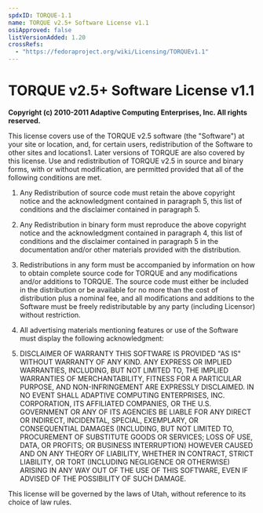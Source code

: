 ```yaml
---
spdxID: TORQUE-1.1
name: TORQUE v2.5+ Software License v1.1
osiApproved: false
listVersionAdded: 1.20
crossRefs: 
  - "https://fedoraproject.org/wiki/Licensing/TORQUEv1.1"
---
```


# TORQUE v2.5+ Software License v1.1

**Copyright (c) 2010-2011 Adaptive Computing Enterprises, Inc. All rights reserved.**

This license covers use of the TORQUE v2.5 software (the "Software") at your site or location, and, for certain users, redistribution of the Software to other sites and locations1. Later versions of TORQUE are also covered by this license. Use and redistribution of TORQUE v2.5 in source and binary forms, with or without modification, are permitted provided that all of the following conditions are met.

1. Any Redistribution of source code must retain the above copyright notice and the acknowledgment contained in paragraph 5, this list of conditions and the disclaimer contained in paragraph 5.

2. Any Redistribution in binary form must reproduce the above copyright notice and the acknowledgment contained in paragraph 4, this list of conditions and the disclaimer contained in paragraph 5 in the documentation and/or other materials provided with the distribution.

3. Redistributions in any form must be accompanied by information on how to obtain complete source code for TORQUE and any modifications and/or additions to TORQUE. The source code must either be included in the distribution or be available for no more than the cost of distribution plus a nominal fee, and all modifications and additions to the Software must be freely redistributable by any party (including Licensor) without restriction.

4. All advertising materials mentioning features or use of the Software must display the following acknowledgment:

5. DISCLAIMER OF WARRANTY THIS SOFTWARE IS PROVIDED "AS IS" WITHOUT WARRANTY OF ANY KIND. ANY EXPRESS OR IMPLIED WARRANTIES, INCLUDING, BUT NOT LIMITED TO, THE IMPLIED WARRANTIES OF MERCHANTABILITY, FITNESS FOR A PARTICULAR PURPOSE, AND NON-INFRINGEMENT ARE EXPRESSLY DISCLAIMED. IN NO EVENT SHALL ADAPTIVE COMPUTING ENTERPRISES, INC. CORPORATION, ITS AFFILIATED COMPANIES, OR THE U.S. GOVERNMENT OR ANY OF ITS AGENCIES BE LIABLE FOR ANY DIRECT OR INDIRECT, INCIDENTAL, SPECIAL, EXEMPLARY, OR CONSEQUENTIAL DAMAGES (INCLUDING, BUT NOT LIMITED TO, PROCUREMENT OF SUBSTITUTE GOODS OR SERVICES; LOSS OF USE, DATA, OR PROFITS; OR BUSINESS INTERRUPTION) HOWEVER CAUSED AND ON ANY THEORY OF LIABILITY, WHETHER IN CONTRACT, STRICT LIABILITY, OR TORT (INCLUDING NEGLIGENCE OR OTHERWISE) ARISING IN ANY WAY OUT OF THE USE OF THIS SOFTWARE, EVEN IF ADVISED OF THE POSSIBILITY OF SUCH DAMAGE.

This license will be governed by the laws of Utah, without reference to its choice of law rules.
